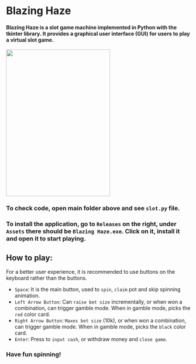 # Blazing Haze

#### Blazing Haze is a slot game machine implemented in Python with the tkinter library. It provides a graphical user interface (GUI) for users to play a virtual slot game.

<img src="https://media.giphy.com/media/v1.Y2lkPTc5MGI3NjExNmZkZWNjYjUwNmY5ZTAzMzIzNmI2MWM0OTJlYjg0NjRjOTRlOWIzMiZlcD12MV9pbnRlcm5hbF9naWZzX2dpZklkJmN0PWc/9WxflgEMYJUQT7m3jy/giphy.gif" width="75%" height="400">


### To check code, open main folder above and see `slot.py` file. 

### To install the application, go to `Releases` on the right, under `Assets` there should be `Blazing Haze.exe`. Click on it, install it and open it to start playing.

## How to play:

For a better user experience, it is recommended to use buttons on the keyboard rather than the buttons.

- `Space`: It is the main button, used to `spin`, `claim` pot and skip spinning animation.
- `Left Arrow Button`: Can `raise bet size` incrementally, or when won a combination, can trigger gamble mode.  When in gamble mode, picks the `red` color card.
- `Right Arrow Button`: `Maxes bet size` (10k), or when won a combination, can trigger gamble mode. When in gamble mode, picks the `black` color card.
- `Enter`: Press to `input cash`, or withdraw money and `close game`.

### Have fun spinning!
